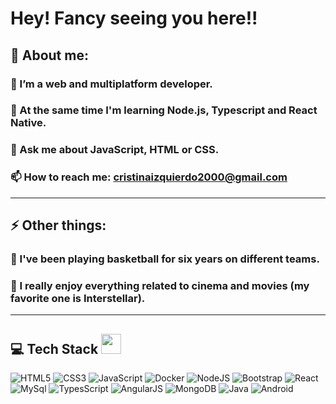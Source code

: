 # Hey! Fancy seeing you here!! 

## 💫 About me:
### 🔭 I’m a web and multiplatform developer.
### 🌱 At the same time I'm learning Node.js, Typescript and React Native. 
### 💬 Ask me about JavaScript, HTML or CSS.
### 📫 How to reach me: cristinaizquierdo2000@gmail.com
************************************************************************************************************************************
## ⚡ Other things: 
### :basketball: I've been playing basketball for six years on different teams.
### :cinema: I really enjoy everything related to cinema and movies (my favorite one is Interstellar).
************************************************************************************************************************************
## 💻 Tech Stack <img src = "https://media2.giphy.com/media/QssGEmpkyEOhBCb7e1/giphy.gif?cid=ecf05e47a0n3gi1bfqntqmob8g9aid1oyj2wr3ds3mg700bl&rid=giphy.gif" width = 32px>
![HTML5](https://img.shields.io/badge/html5-%23E34F26.svg?style=for-the-badge&logo=html5&logoColor=white) ![CSS3](https://img.shields.io/badge/css3-%231572B6.svg?style=for-the-badge&logo=css3&logoColor=white) ![JavaScript](https://img.shields.io/badge/javascript-%23323330.svg?style=for-the-badge&logo=javascript&logoColor=%23F7DF1E) ![Docker](https://img.shields.io/badge/docker-%230db7ed.svg?style=for-the-badge&logo=docker&logoColor=white) 
![NodeJS](https://img.shields.io/badge/node.js-6DA55F?style=for-the-badge&logo=node.js&logoColor=white) ![Bootstrap](https://img.shields.io/badge/Bootstrap-563D7C?style=for-the-badge&logo=bootstrap&logoColor=white) ![React](https://img.shields.io/badge/React-20232A?style=for-the-badge&logo=react&logoColor=61DAFB) ![MySql](https://img.shields.io/badge/MySQL-00000F?style=for-the-badge&logo=mysql&logoColor=white)
![TypesScript](https://img.shields.io/badge/TypeScript-007ACC?style=for-the-badge&logo=typescript&logoColor=white) ![AngularJS](https://img.shields.io/badge/AngularJS-E23237?style=for-the-badge&logo=angularjs&logoColor=white) ![MongoDB](https://img.shields.io/badge/MongoDB-%234ea94b.svg?style=for-the-badge&logo=mongodb&logoColor=white) ![Java](https://img.shields.io/badge/Java-ED8B00?style=for-the-badge&logo=java&logoColor=white) ![Android](https://img.shields.io/badge/Android-3DDC84?style=for-the-badge&logo=android&logoColor=white)









